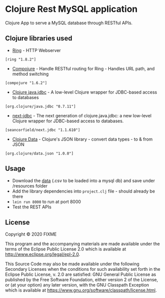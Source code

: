 # Clojure Rest MySQL application

Clojure App to serve a MySQL database through RESTful APIs.

## Clojure libraries used

- [Ring](https://github.com/ring-clojure/ring) - HTTP Webserver

```
[ring "1.8.2"]
```

- [Compojure](https://github.com/weavejester/compojure) - Handle RESTful routing for Ring - Handles URL path, and method switching

```
[compojure "1.6.2"]
```

- [Clojure java.jdbc](https://github.com/clojure/java.jdbc) - A low-level Clojure wrapper for JDBC-based access to databases

```
[org.clojure/java.jdbc "0.7.11"]
```

- [next-jdbc](https://github.com/seancorfield/next-jdbc) - The next generation of clojure.java.jdbc: a new low-level Clojure wrapper for JDBC-based access to databases.

```
[seancorfield/next.jdbc "1.1.610"]
```

- [Clojure Data](https://github.com/clojure/data.json) - Clojure's JSON library - convert data types - to & from JSON

```
[org.clojure/data.json "1.0.0"]
```

## Usage

- Download the [data](https://istd50043.github.io/project) (.csv to be loaded into a mysql db) and save under /resources folder
- Add the library dependencies into `project.clj` file - should already be there
- `lein run 8000` to run at port 8000
- Test the REST APIs

## License

Copyright © 2020 FIXME

This program and the accompanying materials are made available under the
terms of the Eclipse Public License 2.0 which is available at
http://www.eclipse.org/legal/epl-2.0.

This Source Code may also be made available under the following Secondary
Licenses when the conditions for such availability set forth in the Eclipse
Public License, v. 2.0 are satisfied: GNU General Public License as published by
the Free Software Foundation, either version 2 of the License, or (at your
option) any later version, with the GNU Classpath Exception which is available
at https://www.gnu.org/software/classpath/license.html.
